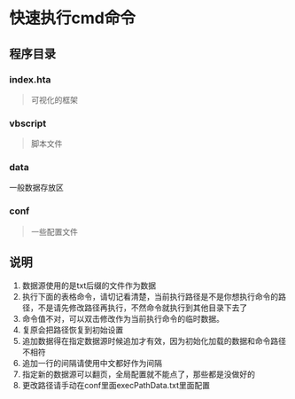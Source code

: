 # 快速执行cmd命令

## 程序目录

### index.hta

> 可视化的框架

### vbscript

> 脚本文件

### data

一般数据存放区

### conf

> 一些配置文件

## 说明

1. 数据源使用的是txt后缀的文件作为数据
2. 执行下面的表格命令，请切记看清楚，当前执行路径是不是你想执行命令的路径，不是请先修改路径再执行，不然命令就执行到其他目录下去了
3. 命令值不对，可以双击修改作为当前执行命令的临时数据。
4. 复原会把路径恢复到初始设置
5. 追加数据得在指定数据源时候追加才有效，因为初始化加载的数据和命令路径不相符
6. 追加一行的间隔请使用中文都好作为间隔
7. 指定新的数据源可以翻页，全局配置就不能点了，那些都是没做好的
8. 更改路径请手动在conf里面execPathData.txt里面配置